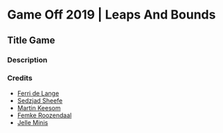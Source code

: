 # Game Off 2019 | Leaps And Bounds
## Title Game

### Description

### Credits
- [Ferri de Lange](https://ferri.dev)
- [Sedzjad Sheefe](https://www.stsheefe.eu/)
- [Martin Keesom](https://martinkeesom.nl)
- [Femke Roozendaal](https://femkeroozendaal.com)
- [Jelle Minis](https://jelleminis.nl)
<!--stackedit_data:
eyJoaXN0b3J5IjpbMTA5MzI0ODAxOCwxNTg4MDQ0NzYzXX0=
-->